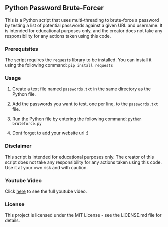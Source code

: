 ## Python Password Brute-Forcer

This is a Python script that uses multi-threading to brute-force a password by testing a list of potential passwords against a given URL and username. It is intended for educational purposes only, and the creator does not take any responsibility for any actions taken using this code.

### Prerequisites

The script requires the `requests` library to be installed. You can install it using the following command: `pip install requests`


### Usage

1. Create a text file named `passwords.txt` in the same directory as the Python file.
2. Add the passwords you want to test, one per line, to the `passwords.txt` file.
3. Run the Python file by entering the following command: `python bruteforce.py`


4. Dont forget to add your website url :)

### Disclaimer

This script is intended for educational purposes only. The creator of this script does not take any responsibility for any actions taken using this code. Use it at your own risk and with caution.

### Youtube Video

Click [here](https://www.youtube.com/watch?v=dQw4w9WgXcQ) to see the full youtube video.

### License

This project is licensed under the MIT License - see the LICENSE.md file for details.
